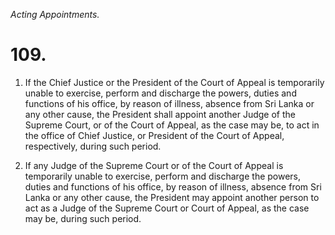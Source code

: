 *Acting Appointments.*

# 109.

1. If the Chief Justice or the President of the Court of Appeal is temporarily unable to exercise, perform and discharge the powers, duties and functions of his office, by reason of illness, absence from Sri Lanka or any other cause, the President shall appoint another Judge of the Supreme Court, or of the Court of Appeal, as the case may be, to act in the office of Chief Justice, or President of the Court of Appeal, respectively, during such period.

2. If any Judge of the Supreme Court or of the Court of Appeal is temporarily unable to exercise, perform and discharge the powers, duties and functions of his office, by reason of illness, absence from Sri Lanka or any other cause, the President may appoint another person to act as a Judge of the Supreme Court or Court of Appeal, as the case may be, during such period.